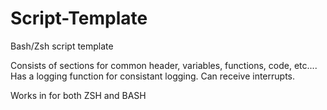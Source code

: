 # Script-Template
Bash/Zsh script template

Consists of sections for common header, variables, functions, code, etc....
Has a logging function for consistant logging.
Can receive interrupts. 

Works in for both ZSH and BASH


